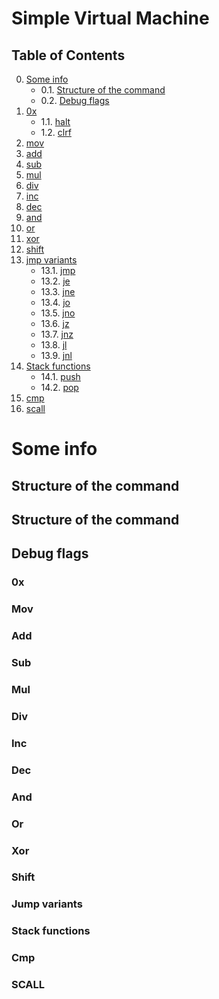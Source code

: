 # Simple Virtual Machine
## Table of Contents
0. [Some info](#si)
   - 0.1. [Structure of the command](#sotc)
   - 0.2. [Debug flags](#df)
1. [0x](#Zero)
    - 1.1. [halt](#halt)
    - 1.2. [clrf](#clrf)
2. [mov](#mov)
3. [add](#add)
4. [sub](#sub)
5. [mul](#mul)
6. [div](#div)
7. [inc](#inc)
8. [dec](#dec)
9. [and](#and)
10. [or](#or)
11. [xor](#xor)
12. [shift](#shift)
13. [jmp variants](#jmpInstr)
    - 13.1. [jmp](#jmp)
    - 13.2. [je](#je)
    - 13.3. [jne](#jne)
    - 13.4. [jo](#jo)
    - 13.5. [jno](#jno)
    - 13.6. [jz](#jz)
    - 13.7. [jnz](#jnz)
    - 13.8. [jl](#jl)
    - 13.9. [jnl](#jnl)
14. [Stack functions](#stk)
    - 14.1. [push](#push)
    - 14.2. [pop](#pop)
15. [cmp](#cmp)
17. [scall](#scall)

# Some info <a name="si"></a>
## Structure of the command <a name="sotc"></a>

## Structure of the command <a name="sotc"></a>

## Debug flags <a name="df"></a>

### 0x <a name="Zero"></a>

### Mov <a name="mov"></a>

### Add <a name="add"></a>

### Sub <a name="sub"></a>

### Mul <a name="mul"></a>

### Div <a name="div"></a>

### Inc <a name="inc"></a>

### Dec <a name="dec"></a>

### And <a name="and"></a>

### Or <a name="or"></a>

### Xor <a name="xor"></a>

### Shift <a name="shift"></a>

### Jump variants <a name="jumpInstr"></a>

### Stack functions <a name="dec"></a>

### Cmp <a name="cmp"></a>

### SCALL <a name="scall"></a>